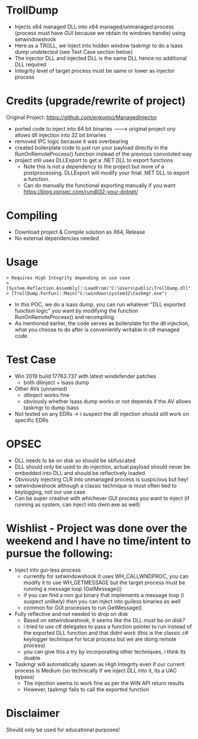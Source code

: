 # TrollDump
- Injects x64 managed DLL into x64 managed/unmanaged process (process must have GUI because we obtain its windows handle) using setwindowshook
- Here as a TROLL, we inject into hidden window taskmgr to do a lsass dump *undetected* (see Test Case section below)
- The injector DLL and injected DLL is the same DLL hence no additional DLL required
- Integrity level of target process must be same or lower as injector process 

# Credits (upgrade/rewrite of project) 
Original Project: https://github.com/enkomio/ManagedInjector
  - ported code to inject into 64 bit binaries   ---> original project ony allows dll injection into 32 bit binaries
  - removed IPC logic because it was overbearing 
  - created boilerplate code to just run your payload directly in the RunOnRemoteProcess() function instead of the previous convoluted way
  - project still uses DLLExport to get a .NET DLL to export functions
     - Note this is not a dependency to the project but more of a postprocessing. DLLExport will modify your final .NET DLL to export a function.
     - Can do manually the functional exporting manually if you want https://blog.xpnsec.com/rundll32-your-dotnet/
       
# Compiling  
- Download project & Compile solution as X64, Release 
- No external dependencies needed
 
# Usage 
```
> Requires High Integrity depending on use case
> [System.Reflection.Assembly]::LoadFrom("C:\Users\public\TrollDump.dll")
> [TrollDump.ForFun]::Main("C:\windows\system32\taskmgr.exe")
```
- In this POC, we do a lsass dump, you can run whatever "DLL exported function logic" you want by modifying the function RunOnRemoteProcess() and recompiling.
- As mentioned earlier, the code serves as boilerplate for the dll injection, what you choose to do after is conveniently writable in c# managed code.


# Test Case
- Win 2019 build 17763.737 with latest windefender patches 
  - both dllinject + lsass dump
- Other AVs (unnamed)
  - dllinject works fine
  - obviously whether lsass dump works or not depends if the AV allows taskmgr to dump lsass 
- Not tested on any EDRs -> i suspect the dll injection should still work on specific EDRs

# OPSEC
- DLL needs to be on disk so should be obfuscated
- DLL should only be used to do injection, actual payload should never be embedded into DLL and should be reflectively loaded
- Obviously injecting CLR into unmanaged process is suspicious but hey!
- setwindowshook although a classic technique is most often tied to keylogging, not our use case
- Can be super creative with whichever GUI process you want to inject (if running as system, can inject into dwm.exe as well)

# Wishlist - Project was done over the weekend and I have no time/intent to pursue the following:
- Inject into gui-less process 
  - currently for setwindowshook it uses WH_CALLWNDPROC, you can modify it to use WH_GETMESSAGE but the target process must be running a message loop (GetMessage())
  -  if you can find a non gui binary that implements a message loop (i suspect unlikely) then you can inject into guiless binaries as well
  -  common for GUI processes to run GetMessage()
- Fully reflective and not needed to drop on disk
  - Based on setwindowshook, it seems like the DLL *must be on disk?*
  - i tried to use c# delegates to pass a function pointer to run instead of the exported DLL function and that didnt work (this is the classic c# keylogger technique for local process but we are doing remote process) 
  - you can give this a try by incorporating other techniques, i think its doable
- Taskmgr will automatically spawn as High Integrity even if our current process is Medium (so technically if we inject DLL into it, its a UAC bypass)
  - The injection seems to work fine as per the WIN API return results
  - However, taskmgr fails to call the exported function

# Disclaimer
Should only be used for educational purposes!

